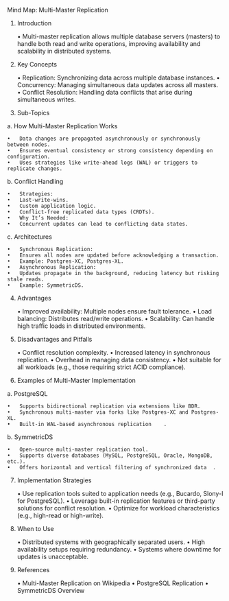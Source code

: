 Mind Map: Multi-Master Replication

1. Introduction

	•	Multi-master replication allows multiple database servers (masters) to handle both read and write operations, improving availability and scalability in distributed systems.

2. Key Concepts

	•	Replication: Synchronizing data across multiple database instances.
	•	Concurrency: Managing simultaneous data updates across all masters.
	•	Conflict Resolution: Handling data conflicts that arise during simultaneous writes.

3. Sub-Topics

a. How Multi-Master Replication Works

	•	Data changes are propagated asynchronously or synchronously between nodes.
	•	Ensures eventual consistency or strong consistency depending on configuration.
	•	Uses strategies like write-ahead logs (WAL) or triggers to replicate changes.

b. Conflict Handling

	•	Strategies:
	•	Last-write-wins.
	•	Custom application logic.
	•	Conflict-free replicated data types (CRDTs).
	•	Why It’s Needed:
	•	Concurrent updates can lead to conflicting data states.

c. Architectures

	•	Synchronous Replication:
	•	Ensures all nodes are updated before acknowledging a transaction.
	•	Example: Postgres-XC, Postgres-XL.
	•	Asynchronous Replication:
	•	Updates propagate in the background, reducing latency but risking stale reads.
	•	Example: SymmetricDS.

4. Advantages

	•	Improved availability: Multiple nodes ensure fault tolerance.
	•	Load balancing: Distributes read/write operations.
	•	Scalability: Can handle high traffic loads in distributed environments.

5. Disadvantages and Pitfalls

	•	Conflict resolution complexity.
	•	Increased latency in synchronous replication.
	•	Overhead in managing data consistency.
	•	Not suitable for all workloads (e.g., those requiring strict ACID compliance).

6. Examples of Multi-Master Implementation

a. PostgreSQL

	•	Supports bidirectional replication via extensions like BDR.
	•	Synchronous multi-master via forks like Postgres-XC and Postgres-XL.
	•	Built-in WAL-based asynchronous replication ￼ ￼.

b. SymmetricDS

	•	Open-source multi-master replication tool.
	•	Supports diverse databases (MySQL, PostgreSQL, Oracle, MongoDB, etc.).
	•	Offers horizontal and vertical filtering of synchronized data ￼.

7. Implementation Strategies

	•	Use replication tools suited to application needs (e.g., Bucardo, Slony-I for PostgreSQL).
	•	Leverage built-in replication features or third-party solutions for conflict resolution.
	•	Optimize for workload characteristics (e.g., high-read or high-write).

8. When to Use

	•	Distributed systems with geographically separated users.
	•	High availability setups requiring redundancy.
	•	Systems where downtime for updates is unacceptable.

9. References

	•	Multi-Master Replication on Wikipedia
	•	PostgreSQL Replication
	•	SymmetricDS Overview